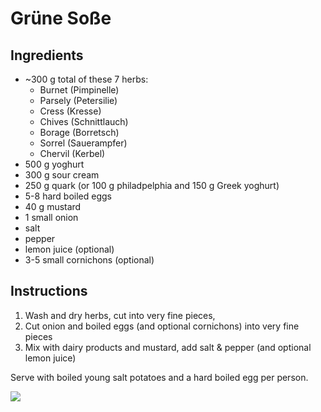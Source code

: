 # Grüne Soße

## Ingredients
 - ~300 g total of these 7 herbs:
   - Burnet (Pimpinelle)
   - Parsely (Petersilie)
   - Cress (Kresse)
   - Chives (Schnittlauch)
   - Borage (Borretsch)
   - Sorrel (Sauerampfer)
   - Chervil (Kerbel)
 - 500 g yoghurt
 - 300 g sour cream
 - 250 g quark (or 100 g philadpelphia and 150 g Greek yoghurt)
 - 5-8 hard boiled eggs
 - 40 g mustard
 - 1 small onion
 - salt
 - pepper
 - lemon juice (optional)
 - 3-5 small cornichons (optional)

## Instructions
1. Wash and dry herbs, cut into very fine pieces, 
1. Cut onion and boiled eggs (and optional cornichons) into very fine pieces
1. Mix with dairy products and mustard, add salt & pepper (and optional lemon juice)

Serve with boiled young salt potatoes and a hard boiled egg per person.

![](https://foodish.cooking/wp-content/uploads/2021/07/IMG_6450-3-scaled.jpg)
